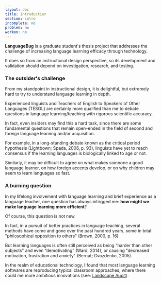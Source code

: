 ```yaml
---
layout: doc
title: Introduction
section: intro
incomplete: no
problem: no
workon: no
---
```


**LanguageBug** is a graduate student's thesis project that addresses the challenge of increasing language learning efficacy through technology.

It does so from an instructional design perspective, so its development and validation should depend on investigation, research, and testing.

### The outsider's challenge

From my standpoint in instructional design, it is delightful, but extremely hard to try to understand language learning in depth. 

Experienced linguists and Teachers of English to Speakers of Other Languages (TESOL) are certainly more qualified than me to debate questions in language learning/teaching with rigorous scientific accuracy.

In fact, even insiders may find this a hard task, since there are some fundamental questions that remain open-ended in the field of second and foreign language learning and/or acquisition. 

For example, in a long-standing debate known as the critical period hypothesis (Lightbown; Spada, 2006, p. 93), linguists have yet to reach consensus if the learning languages is biologically linked to age or not.

Similarly, it may be difficult to agree on what makes someone a good language learner, on how foreign accents develop, or on why children may seem to learn languages so fast.

### A burning question

In my lifelong involvement with language learning and brief experience as a language teacher, one question has always intrigged me: **how might we make language learning more efficient**?

Of course, this question is not new.

In fact, in a pursuit of better practices in language teaching, several methods have come and gone over the past hundred years, some in total "philosophical opposition to others" (Brown, 2000, p. 16)

But learning languages is often still perceived as being "harder than other subjects" and even “demotivating” (Ward, 2014), or causing "decreased motivation, frustration and anxiety" (Bernat; Gvozdenko, 2005).

In the realm of educational technology, I found that most language learning softwares are reproducing typical classroom approaches, where there could me more ambitious innovations (see: [Landscape Audit](/docs/01-introduction/06-landscape-audit.html)). 